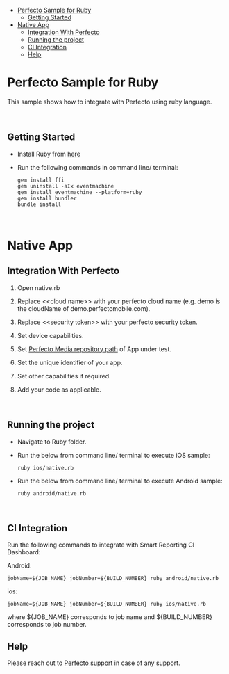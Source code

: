 - [Perfecto Sample for Ruby](#perfecto-sample-for-ruby)
  - [Getting Started](#getting-started)
- [Native App](#native-app)
  - [Integration With Perfecto](#integration-with-perfecto)
  - [Running the project](#running-the-project)
  - [CI Integration](#ci-integration)
  - [Help](#help)

# Perfecto Sample for Ruby

This sample shows how to integrate with Perfecto using ruby language. 

</br>

## Getting Started

- Install Ruby from [here](https://www.ruby-lang.org/en/documentation/installation/)

- Run the following commands in command line/ terminal:

      gem install ffi
      gem uninstall -aIx eventmachine
      gem install eventmachine --platform=ruby
      gem install bundler
      bundle install

</br>

# Native App

## Integration With Perfecto

1. Open native.rb
   
2. Replace <\<cloud name>> with your perfecto cloud name (e.g. demo is the cloudName of demo.perfectomobile.com).

3. Replace <\<security token>> with your perfecto security token.

4. Set device capabilities.

5. Set [Perfecto Media repository path](https://developers.perfectomobile.com/display/TT/Upload+a+file+to+the+repository+via+API+using+Postman+or+cURL) of App under test.

6. Set the unique identifier of your app.

7. Set other capabilities if required.
   
8. Add your code as applicable.

 </br>


## Running the project

- Navigate to Ruby folder.

- Run the below from command line/ terminal to execute iOS sample:

  `ruby ios/native.rb`

- Run the below from command line/ terminal to execute Android sample:

  `ruby android/native.rb`

</br>


## CI Integration

Run the following commands to integrate with Smart Reporting CI Dashboard:

Android:

    jobName=${JOB_NAME} jobNumber=${BUILD_NUMBER} ruby android/native.rb

ios:

    jobName=${JOB_NAME} jobNumber=${BUILD_NUMBER} ruby ios/native.rb

where \${JOB_NAME} corresponds to job name and \${BUILD_NUMBER} corresponds to job number.

## Help

Please reach out to [Perfecto support](https://support.perfecto.io) in case of any support.